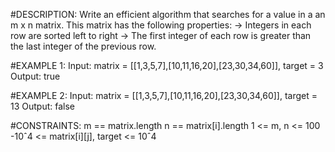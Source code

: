 #DESCRIPTION:
Write an efficient algorithm that searches for a value in a an m x n matrix.
This matrix has the following properties:
-> Integers in each row are sorted left to right
-> The first integer of each row is greater than the last integer of the previous row.

#EXAMPLE 1:
Input: matrix = [[1,3,5,7],[10,11,16,20],[23,30,34,60]], target = 3
Output: true

#EXAMPLE 2:
Input: matrix = [[1,3,5,7],[10,11,16,20],[23,30,34,60]], target = 13
Output: false

#CONSTRAINTS:
m == matrix.length
n == matrix[i].length
1 <= m, n <= 100
-10ˆ4 <= matrix[i][j], target <= 10ˆ4
